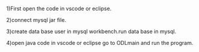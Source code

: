 1)First open the code in vscode or eclipse.

2)connect mysql jar file.

3)create data base user in mysql workbench.run data base in mysql.

4)open java code in vscode or eclipse go to ODLmain and run the program.
